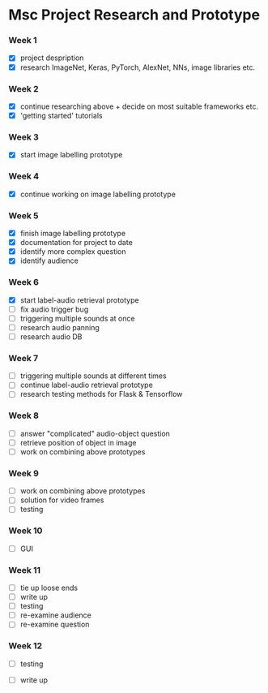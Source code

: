 # Msc Project Research and Prototype

### Week 1
- [x] project despription
- [x] research ImageNet, Keras, PyTorch, AlexNet, NNs, image libraries etc.

### Week 2
- [x] continue researching above + decide on most suitable frameworks etc.
- [x] 'getting started' tutorials

### Week 3
- [x] start image labelling prototype

### Week 4
- [x] continue working on image labelling prototype

### Week 5
- [x] finish image labelling prototype
- [x] documentation for project to date
- [x] identify more complex question
- [x] identify audience

### Week 6
- [x] start label-audio retrieval prototype
- [ ] fix audio trigger bug
- [ ] triggering multiple sounds at once
- [ ] research audio panning
- [ ] research audio DB

### Week 7
- [ ] triggering multiple sounds at different times
- [ ] continue label-audio retrieval prototype
- [ ] research testing methods for Flask & Tensorflow

### Week 8
- [ ] answer "complicated" audio-object question
- [ ] retrieve position of object in image
- [ ] work on combining above prototypes

### Week 9
- [ ] work on combining above prototypes
- [ ] solution for video frames
- [ ] testing

### Week 10
- [ ] GUI

### Week 11
- [ ] tie up loose ends
- [ ] write up
- [ ] testing
- [ ] re-examine audience
- [ ] re-examine question

### Week 12
- [ ] testing
- [ ] write up

